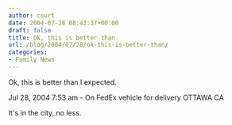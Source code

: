 ```yaml
---
author: court
date: 2004-07-28 08:43:37+00:00
draft: false
title: Ok, this is better than
url: /blog/2004/07/28/ok-this-is-better-than/
categories:
- Family News
---
```


Ok, this is better than I expected.

Jul 28, 2004
7:53 am -  On FedEx vehicle for delivery OTTAWA CA

It's in the city, no less.
